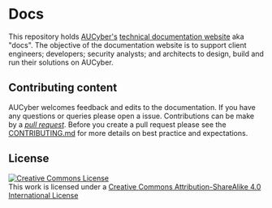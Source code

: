 # Docs
This repository holds [AUCyber's](https://aucyber.com.au) [technical documentation website](https://docs.aucyber.com.au/) aka "docs". The objective of the documentation website is to support client engineers; developers; security analysts; and architects to design, build and run their solutions on AUCyber.

## Contributing content
AUCyber welcomes feedback and edits to the documentation. If you have any questions or queries please open a issue. Contributions can be make by a [*pull request*](https://github.com/aucloud/aucloud.github.io/compare). Before you create a pull request please see the [CONTRIBUTING.md](https://github.com/aucloud/aucloud.github.io//blob/main/CONTRIBUTING.md) for more details on best practice and expectations.

## License
<a rel="license" href="http://creativecommons.org/licenses/by-sa/4.0/"><img alt="Creative Commons License" style="border-width:0" src="https://i.creativecommons.org/l/by-sa/4.0/88x31.png" /></a><br />This work is licensed under a <a rel="license" href="http://creativecommons.org/licenses/by-sa/4.0/">Creative Commons Attribution-ShareAlike 4.0 International License</a>
